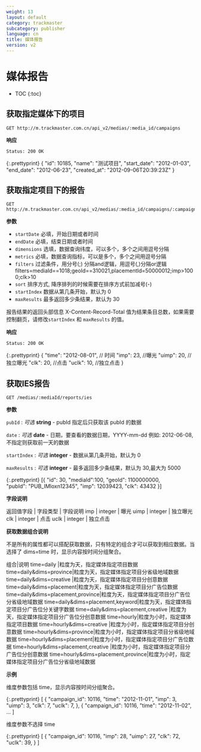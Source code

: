 ```yaml
---
weight: 13
layout: default
category: trackmaster
subcategory: publisher
language: cn
title: 媒体报告
version: v2
---
```


# 媒体报告

* TOC
{:toc}

## 获取指定媒体下的项目

    GET http://m.trackmaster.com.cn/api_v2/medias/:media_id/campaigns

**响应**

    Status: 200 OK

{:.prettyprint}
      {
        "id": 10185,
        "name": "测试项目",
        "start_date": "2012-01-03",
        "end_date": "2012-06-23",
        "created_at": "2012-09-06T20:39:23Z"
      }
    

## 获取指定项目下的报告

    GET http://m.trackmaster.com.cn/api_v2/medias/:media_id/campaigns/:campaign_id/reports/basics

**参数**

* `startDate` 必填，开始日期或者时间
* `endDate` 必填，结束日期或者时间
* `dimensions` 选填，数据查询纬度，可以多个，多个之间用逗号分隔
* `metrics` 必填，数据查询指标，可以是多个，多个之间用逗号分隔
* `filters` 过滤条件，用分号(;) 分隔and逻辑，用逗号(,)分隔or逻辑filters=mediaId==1018;geoId==310021,placementId=50000012;imp>1000;clk>10
* `sort` 排序方式, 降序排列的时候需要在排序方式前加减号(-)
* `startIndex` 数据从第几条开始，默认为 0
* `maxResults` 最多返回多少条结果，默认为 30

报告结果的返回头部信息 X-Content-Record-Total 值为结果条目总数，如果需要控制翻页，请修改`startIndex` 和 `maxResults` 的值。

**响应**

    Status: 200 OK


{:.prettyprint}
      {
        "time": "2012-08-01", // 时间
        "imp": 23, //曝光
        "uimp": 20, //独立曝光
        "clk": 20, //点击
        "uclk": 10, //独立点击
      }
      

## 获取IES报告

	GET /medias/:mediaId/reports/ies

**参数**

`pubId`
: _可选_ **string** - pubId 指定后只获取该 pubId 的数据

`date`
: _可选_ **date** - 日期，要查看的数据日期，YYYY-mm-dd 例如: 2012-06-08, 不指定则获取前一天的数据

`startIndex`
: _可选_ **integer** - 数据从第几条开始，默认为 0

`maxResults`
: _可选_ **integer** - 最多返回多少条结果，默认为 30,最大为 5000


{:.prettyprint}
	[{
  	"id": 30,
  	"mediaId":100,
  	"geoId": 1100000000,  		
  	"pubId": "PUB_IMloxn12345",
  	"imp": 12039423,
  	"clk": 43432
	}]


**字段说明**

返回值字段 | 字段类型     | 字段说明
imp      | integer     | 曝光
uimp     | integer     | 独立曝光
clk      | integer     | 点击
uclk     | integer     | 独立点击

**获取数据组合说明**

不是所有的属性都可以搭配获取数据，只有特定的组合才可以获取到相应数据。当选择了 dims=time 时，显示内容按时间分组聚合。


组合|说明
time=daily  |粒度为天，指定媒体指定项目数据
time=daily&dims=province|粒度为天，指定媒体指定项目分省级地域数据
time=daily&dims=creative |粒度为天，指定媒体指定项目分创意数据
time=daily&dims=placement|粒度为天，指定媒体指定项目分广告位数据
time=daily&dims=placement,province|粒度为天，指定媒体指定项目分广告位分省级地域数据
time=daily&dims=placement,keyword|粒度为天，指定媒体指定项目分广告位分关键字数据
time=daily&dims=placement,creative |粒度为天，指定媒体指定项目分广告位分创意数据
time=hourly|粒度为小时，指定媒体指定项目数据
time=hourly&dims=creative |粒度为小时，指定媒体指定项目分创意数据
time=hourly&dims=province|粒度为小时，指定媒体指定项目分省级地域数据
time=hourly&dims=placement|粒度为小时，指定媒体指定项目分广告位数据
time=hourly&dims=placement,creative |粒度为小时，指定媒体指定项目分广告位分创意数据
time=hourly&dims=placement,province|粒度为小时，指定媒体指定项目分广告位分省级地域数据



**示例**

维度参数包括 time，显示内容按时间分组聚合。

{:.prettyprint}
    [
        {
            "campaign_id": 10116,
            "time": "2012-11-01",
            "imp": 3,
            "uimp": 3,
            "clk": 7,
            "uclk": 7,
        },
        {
            "campaign_id": 10116,
            "time": "2012-11-02",
        …
    ]

维度参数不选择 time

{:.prettyprint}
    [
        {
            "campaign_id": 10116,
            "imp": 28,
            "uimp": 27,
            "clk": 72,
            "uclk": 39,
        }
    ]
